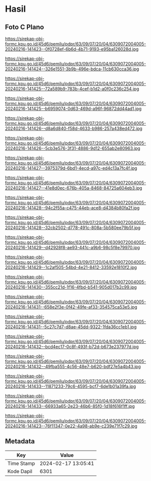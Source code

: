 # Hasil

## Foto C Plano

https://sirekap-obj-formc.kpu.go.id/45d6/pemilu/pdpr/63/09/07/20/04/6309072004005-20240216-141423--0f0728ef-6b6d-4b71-9193-e95ba126028d.jpg

https://sirekap-obj-formc.kpu.go.id/45d6/pemilu/pdpr/63/09/07/20/04/6309072004005-20240216-141424--326e1551-3b9b-496e-bdca-11cb630cca36.jpg

https://sirekap-obj-formc.kpu.go.id/45d6/pemilu/pdpr/63/09/07/20/04/6309072004005-20240216-141425--72a589b9-783b-4cef-b1d2-a0f0c236c254.jpg

https://sirekap-obj-formc.kpu.go.id/45d6/pemilu/pdpr/63/09/07/20/04/6309072004005-20240216-141425--b6959074-0d63-469d-a96f-96872dd44ad1.jpg

https://sirekap-obj-formc.kpu.go.id/45d6/pemilu/pdpr/63/09/07/20/04/6309072004005-20240216-141426--d8a6d840-f58d-4633-b986-257a438ed472.jpg

https://sirekap-obj-formc.kpu.go.id/45d6/pemilu/pdpr/63/09/07/20/04/6309072004005-20240216-141426--5cb3e576-3f31-4886-9d12-655ab2e80963.jpg

https://sirekap-obj-formc.kpu.go.id/45d6/pemilu/pdpr/63/09/07/20/04/6309072004005-20240216-141427--3975379d-6bd1-4ecd-a97c-ed4c13a7fc4f.jpg

https://sirekap-obj-formc.kpu.go.id/45d6/pemilu/pdpr/63/09/07/20/04/6309072004005-20240216-141427--41e8d0ec-676b-405a-8468-84725a604eb3.jpg

https://sirekap-obj-formc.kpu.go.id/45d6/pemilu/pdpr/63/09/07/20/04/6309072004005-20240216-141428--94c2f55a-c475-44eb-ace8-d4384b80fa2f.jpg

https://sirekap-obj-formc.kpu.go.id/45d6/pemilu/pdpr/63/09/07/20/04/6309072004005-20240216-141428--32cb2502-d778-491c-808a-5b580ee79b5f.jpg

https://sirekap-obj-formc.kpu.go.id/45d6/pemilu/pdpr/63/09/07/20/04/6309072004005-20240216-141429--d42928f8-ae93-441c-a9b6-98c5f8e79970.jpg

https://sirekap-obj-formc.kpu.go.id/45d6/pemilu/pdpr/63/09/07/20/04/6309072004005-20240216-141429--1c2af505-54bd-4e21-8412-33592e1810f2.jpg

https://sirekap-obj-formc.kpu.go.id/45d6/pemilu/pdpr/63/09/07/20/04/6309072004005-20240216-141430--355cc21d-1f16-4fbd-b541-905d017b2c99.jpg

https://sirekap-obj-formc.kpu.go.id/45d6/pemilu/pdpr/63/09/07/20/04/6309072004005-20240216-141431--658e2f3e-0f42-49fe-af33-354575ca53e5.jpg

https://sirekap-obj-formc.kpu.go.id/45d6/pemilu/pdpr/63/09/07/20/04/6309072004005-20240216-141431--5c27c7d7-d8ae-45dd-9322-1fda36cc1eb1.jpg

https://sirekap-obj-formc.kpu.go.id/45d6/pemilu/pdpr/63/09/07/20/04/6309072004005-20240216-141432--bcd4ec17-0c8f-493f-b72d-b673e237977d.jpg

https://sirekap-obj-formc.kpu.go.id/45d6/pemilu/pdpr/63/09/07/20/04/6309072004005-20240216-141432--49fba555-4c56-48e7-b620-bdf27e5a4b43.jpg

https://sirekap-obj-formc.kpu.go.id/45d6/pemilu/pdpr/63/09/07/20/04/6309072004005-20240216-141433--11871233-79c6-4595-bcf7-6de1b01a39fa.jpg

https://sirekap-obj-formc.kpu.go.id/45d6/pemilu/pdpr/63/09/07/20/04/6309072004005-20240216-141433--66933a65-2e23-46b6-85f0-1d18f616f1ff.jpg

https://sirekap-obj-formc.kpu.go.id/45d6/pemilu/pdpr/63/09/07/20/04/6309072004005-20240216-141423--76f11347-0e22-4a98-ab9e-c239e71f7c29.jpg


## Metadata

| Key        | Value               |
| ---------- | ------------------- |
| Time Stamp | 2024-02-17 13:05:41 |
| Kode Dapil | 6301                |



